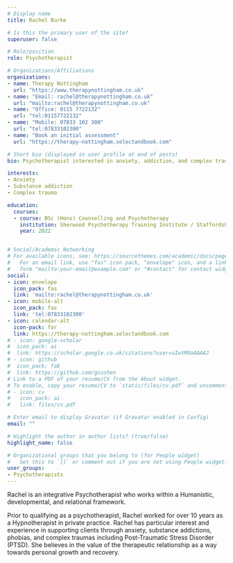 ```yaml
---
# Display name
title: Rachel Burke

# Is this the primary user of the site?
superuser: false

# Role/position
role: Psychotherapist

# Organizations/Affiliations
organizations:
- name: Therapy Nottingham
  url: "https://www.therapynottingham.co.uk"
- name: "Email: rachel@therapynottingham.co.uk"
  url: "mailto:rachel@therapynottingham.co.uk"
- name: "Office: 0115 7722132"
  url: "tel:01157722132"
- name: "Mobile: 07833 102 300"
  url: "tel:07833102300"
- name: "Book an initial assessment"
  url: "https://therapy-nottingham.selectandbook.com"

# Short bio (displayed in user profile at end of posts)
bio: Psychotherapist interested in anxiety, addiction, and complex trauma.

interests:
- Anxiety
- Substance addiction
- Complex trauma

education:
  courses:
  - course: BSc (Hons) Counselling and Psychotherapy
    institution: Sherwood Psychotherapy Training Institute / Staffordshire University
    year: 2022


# Social/Academic Networking
# For available icons, see: https://sourcethemes.com/academic/docs/page-builder/#icons
#   For an email link, use "fas" icon pack, "envelope" icon, and a link in the
#   form "mailto:your-email@example.com" or "#contact" for contact widget.
social:
- icon: envelope
  icon_pack: fas
  link: 'mailto:rachel@therapynottingham.co.uk'
- icon: mobile-alt
  icon_pack: fas
  link: 'tel:07833102300'
- icon: calendar-alt
  icon-pack: far
  link: https://therapy-nottingham.selectandbook.com
# - icon: google-scholar
#  icon_pack: ai
#  link: https://scholar.google.co.uk/citations?user=sIwtMXoAAAAJ
# - icon: github
#  icon_pack: fab
#  link: https://github.com/gcushen
# Link to a PDF of your resume/CV from the About widget.
# To enable, copy your resume/CV to `static/files/cv.pdf` and uncomment the lines below.
# - icon: cv
#   icon_pack: ai
#   link: files/cv.pdf

# Enter email to display Gravatar (if Gravatar enabled in Config)
email: ""

# Highlight the author in author lists? (true/false)
highlight_name: false

# Organizational groups that you belong to (for People widget)
#   Set this to `[]` or comment out if you are not using People widget.
user_groups:
- Psychotherapists
---
```

Rachel is an integrative Psychotherapist who works within a Humanistic, 
developmental, and relational framework.

Prior to qualifying as a psychotherapist, Rachel worked for over 10 years as a Hypnotherapist in private practice. Rachel has particular interest and experience in supporting clients through anxiety, substance addictions, phobias, and complex traumas including Post-Traumatic Stress Disorder (PTSD).  She believes in the value of the therapeutic relationship as a way towards personal growth and recovery.